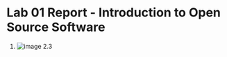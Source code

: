 # Lab 01 Report - Introduction to Open Source Software
1. ![image](https://user-images.githubusercontent.com/68314331/149559929-ad2def77-2bd1-4258-a03a-246d631b24ff.png)
2.3  
